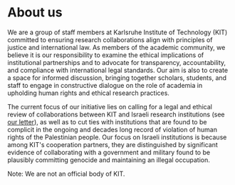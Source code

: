 # About us

We are a group of staff members at Karlsruhe Institute of Technology (KIT) committed to ensuring research collaborations align with principles of justice and international law. As members of the academic community, we believe it is our responsibility to examine the ethical implications of institutional partnerships and to advocate for transparency, accountability, and compliance with international legal standards. Our aim is also to create a space for informed discussion, bringing together scholars, students, and staff to engage in constructive dialogue on the role of academia in upholding human rights and ethical research practices.

The current focus of our initiative lies on calling for a legal and ethical review of collaborations between KIT and Israeli research institutions (see [our letter]), as well as to cut ties with institutions that are found to be complicit in the ongoing and decades long record of violation of human rights of the Palestinian people. Our focus on Israeli institutions is because among KIT's cooperation partners, they are distinguished by significant evidence of collaborating with a government and military found to be plausibly committing genocide and maintaining an illegal occupation.

Note: We are not an official body of KIT.

[our letter]: ./letter.md